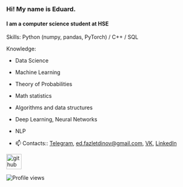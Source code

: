 ### Hi! My name is Eduard.
#### I am a computer science student at HSE

Skills: Python (numpy, pandas, PyTorch) / C++ / SQL

Knowledge:
- Data Science
- Machine Learning
- Theory of Probabilities
- Math statistics
- Algorithms and data structures
- Deep Learning, Neural Networks
- NLP


- 📫 Contacts:: [Telegram](https://t.me/fazlet), ed.fazletdinov@gmail.com, [VK](https://vk.com/enakau), [LinkedIn](https://www.linkedin.com/in/eduardfazletdinov/)


[<img src='https://cdn.jsdelivr.net/npm/simple-icons@3.0.1/icons/github.svg' alt='github' height='40'>](https://github.com/Fazlet)

<!---
![GitHub stats](https://github-readme-stats.vercel.app/api?username=Fazlet&show_icons=true)  
!-->
![Profile views](https://gpvc.arturio.dev/Fazlet)  
